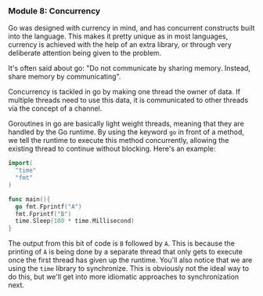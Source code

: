 ### Module 8: Concurrency

Go was designed with currency in mind, and has concurrent constructs built into the language. This makes it pretty unique as in most languages, currency is achieved with the help of an extra library, or through very deliberate attention being given to the problem.

It's often said about go: "Do not communicate by sharing memory. Instead, share memory by communicating".

Concurrency is tackled in go by making one thread the owner of data. If multiple threads need to use this data, it is communicated to other threads via the concept of a channel.

Goroutines in go are basically light weight threads, meaning that they are handled by the Go runtime. By using the keyword `go` in front of a method, we tell the runtime to execute this method concurrently, allowing the existing thread to continue without blocking. Here's an example:
```go
import(
  "time"
  "fmt"
)

func main(){
  go fmt.Fprintf("A")
  fmt.Fprintf("B")
  time.Sleep(100 * time.Millisecond)
}
```

The output from this bit of code is `B` followed by `A`. This is because the printing of `A` is being done by a separate thread that only gets to execute once the first thread has given up the runtime. You'll also notice that we are using the `time` library to synchronize. This is obviously not the ideal way to do this, but we'll get into more idiomatic approaches to synchronization next.
